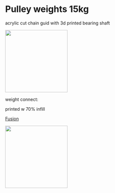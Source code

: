 # Pulley weights 15kg

acrylic cut chain guid with 3d printed bearing  shaft

<img src="https://imgur.com/XQz3el3.jpg" width="200">

weight connect:

printed w 70% infill 

[Fusion](https://a360.co/2piFbqn)

<img src="https://s3.us-west-2.amazonaws.com/secure.notion-static.com/2ab1cf3d-5272-4725-b359-b3bfd4f12e3c/Screen_Shot_2019-11-13_at_9.19.49_PM.png?X-Amz-Algorithm=AWS4-HMAC-SHA256&X-Amz-Credential=ASIAT73L2G45EMY7T3XX%2F20191115%2Fus-west-2%2Fs3%2Faws4_request&X-Amz-Date=20191115T074613Z&X-Amz-Expires=86400&X-Amz-Security-Token=IQoJb3JpZ2luX2VjEC8aCXVzLXdlc3QtMiJHMEUCIGjYinN4UNzYr6EIZaXsgneexwc%2BUlENOMDz0f9zU%2FZJAiEAweYHQNGZYqS3WXV3Fys7sDiRpj9aECMBhoqE7%2FtswZAq0QIIWBAAGgwyNzQ1NjcxNDkzNzAiDIo3fN7TDxWKGpaj1CquAoI3TIhxTfUl%2FlpW%2BSR7PXLi1FxAMp7K6Rvn1mol%2FAcxLAYikxsF6leyo%2FTcaVgNcguFNTOB%2F3dymUyCZWED%2BYOEskHLf2OBl3omm4QHISPyHtvBA3i5lvdynyrFmWCpy4QG0euK8RAAckg3INCPfGSr9GEZD%2F9zTgbhb8x9FFpWFbcqRCvglkKvIupunKitMkSVfLjIAqM8SSIEwoqTvwhTLUGwwIrCT9IItatR9I%2FTy0YvJuwObFpKsb7v%2Fk9RhuiUiSgLh2BBTUO9dm98lxF0WaCk%2BBZO%2FgOAsUZc9sULbFDskxicvyuLKozqIgcDl3ZFiTHB2B50Ow8K495Q%2FeOVHTh2mdCHW2ttLGw4nWy%2FIjrwFMwCwlcrvXRwenj70Pe4ACpog7L7EObMOvDTMO2bue4FOs4CwLpFwFk%2BOklm2x5kDykyVl1XxZY6sirg7kflnLx16cBUokKEZ8N75kCy7TS8CyOZNRvsPYCMiYQcT27Srx2PqCacY293jKvAWOVkO%2FUwFxwgx3o5dGq1MvONVe%2FB7UhtoGl6HhrtW9iy%2Bpg4%2FlEdAjpbIwMs2BXz4YoIKJKX%2BhC4evaiMactcISXnA7sWseP7zvSk2KLLzgXW6xd%2Fl62DO%2BsdJMfOcMnGLX2THGieh0hlVUzfX2POJ9YMxg%2FSthG7OmxJg%2FWm68c6e5G4kE4%2FA4bDrl%2FaXiK3kEZHd%2FvxjVj5HcteZfI8Y%2BKSAxF59%2Bu0a%2FhV%2Bi8kToPAitax%2FPbTxvMRL7bLOw9mZ1uLFoZXhP56%2FS%2FEB%2F02iKM5Mdcadab0dCq7amJKVGYsdIj%2FylQZ1TlMqgQkSDimgpqp5QIu46skjYl13sgs%2FelttDJbg%3D%3D&X-Amz-Signature=2d421187a0c5c332110796caa636b1d1d86cd8780c863d93c53f36fbe0675903&X-Amz-SignedHeaders=host&response-content-disposition=filename%20%3D%22Screen_Shot_2019-11-13_at_9.19.49_PM.png%22" width="200">
